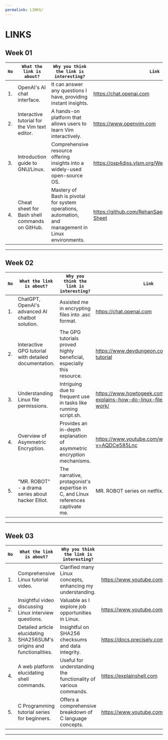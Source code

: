 ```yaml
---
permalink: LINKS/
---
```


# LINKS<br>
## Week 01
|`No`| `What the link is about?`| `Why you think the link is interesting?` | `Link` |
|----|--------------------------|------------------------------------------|---------|
| 1. |  OpenAI's AI chat interface. | It can answer any questions I have, providing instant insights. | https://chat.openai.com |
| 2. | Interactive tutorial for the Vim text editor. | A hands-on platform that allows users to learn Vim interactively. | https://www.openvim.com | 
| 3. | Introduction guide to GNU/Linux. | Comprehensive resource offering insights into a widely-used open-source OS. | https://osp4diss.vlsm.org/Welcome2GNULinux.html |
| 4. | Cheat sheet for Bash shell commands on GitHub. | Mastery of Bash is pivotal for system operations, automation, and management in Linux environments. | https://github.com/RehanSaeed/Bash-Cheat-Sheet |
---

## Week 02
|`No`| `What the link is about?`| `Why you think the link is interesting?` | `Link` |
|----|--------------------------|------------------------------------------|---------|
| 1. |  ChatGPT, OpenAI's advanced AI chatbot solution. | Assisted me in encrypting files into .asc format. | https://chat.openai.com |
| 2. | Interactive GPG tutorial with detailed documentation. | The GPG tutorials proved highly beneficial, especially this resource. | https://www.devdungeon.com/content/gpg-tutorial |
| 3. | Understanding Linux file permissions. | Intriguing due to frequent use in tasks like running script.sh. | https://www.howtogeek.com/67987/htg-explains-how-do-linux-file-permissions-work/ | 
| 4. | Overview of Asymmetric Encryption. | Provides an in-depth explanation of asymmetric encryption mechanisms. | https://www.youtube.com/watch?v=AQDCe585Lnc |
|5. | "MR. ROBOT" - a drama series about hacker Elliot. | The narrative, protagonist's expertise in C, and Linux references captivate me. | MR. ROBOT series on netflix. |
---

## Week 03
|`No`| `What the link is about?`| `Why you think the link is interesting?` | `Link` |
|----|--------------------------|------------------------------------------|---------|
| 1. | Comprehensive Linux tutorial video. | 	Clarified many Linux concepts, enhancing my understanding. | 	https://www.youtube.com/watch?v=HbgzrKJvDRw |
| 2. | 	Insightful video discussing Linux interview questions. | Valuable as I explore job opportunities in Linux. | https://www.youtube.com/watch?v=l0QGLMwR-lY |
| 3. | Detailed article elucidating SHA256SUM's origins and functionalities. | Insightful on SHA256 checksums and data integrity. | https://docs.precisely.com/docs/sftw/spectrum/ProductUpdateSummary/ProductUpdateSummary/source/about_sha256.html | 
| 4. | A web platform elucidating shell commands. | Useful for understanding the functionality of various commands. | https://explainshell.com |
|5. | C Programming tutorial series for beginners. | Offers a comprehensive breakdown of C language concepts. | https://www.youtube.com/watch?v=KnvbUiSxvbM&list=PL98qAXLA6aftD9ZlnjpLhdQAOFI8xIB6e|
---
